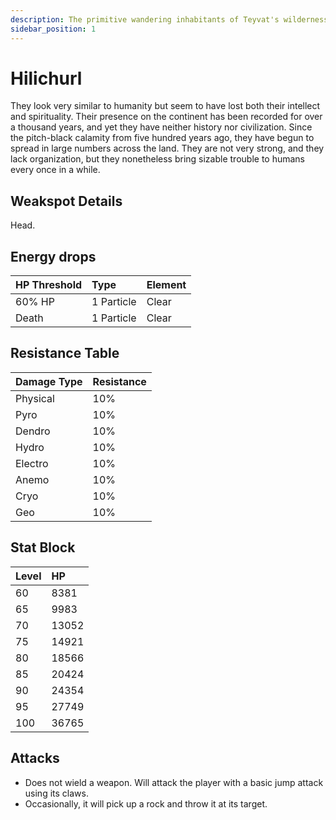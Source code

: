 ```yaml
---
description: The primitive wandering inhabitants of Teyvat's wildernesses..
sidebar_position: 1
---
```


# Hilichurl

They look very similar to humanity but seem to have lost both their intellect and spirituality. Their presence on the continent has been recorded for over a thousand years, and yet they have neither history nor civilization. Since the pitch-black calamity from five hundred years ago, they have begun to spread in large numbers across the land. They are not very strong, and they lack organization, but they nonetheless bring sizable trouble to humans every once in a while.

## Weakspot Details

Head.

## Energy drops

| HP Threshold | Type       | Element |
| :----------- | :--------- | :------ |
| 60% HP       | 1 Particle | Clear  |
| Death        | 1 Particle | Clear  |

## Resistance Table

| Damage Type | Resistance |
| :---------- | :--------- |
| Physical    | 10%        |
| Pyro        | 10%        |
| Dendro      | 10%        |
| Hydro       | 10%        |
| Electro     | 10%        |
| Anemo       | 10%        |
| Cryo        | 10%        |
| Geo         | 10%        |

## Stat Block

| Level | HP    |
| :---- | :---- |
| 60    | 8381  |
| 65    | 9983  |
| 70    | 13052 |
| 75    | 14921 |
| 80    | 18566 |
| 85    | 20424 |
| 90    | 24354 |
| 95    | 27749 |
| 100   | 36765 |

## Attacks

* Does not wield a weapon. Will attack the player with a basic jump attack using its claws.
* Occasionally, it will pick up a rock and throw it at its target.

